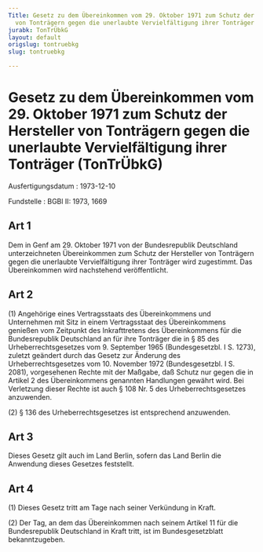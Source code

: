 ```yaml
---
Title: Gesetz zu dem Übereinkommen vom 29. Oktober 1971 zum Schutz der Hersteller
  von Tonträgern gegen die unerlaubte Vervielfältigung ihrer Tonträger
jurabk: TonTrÜbkG
layout: default
origslug: tontruebkg
slug: tontruebkg

---
```


# Gesetz zu dem Übereinkommen vom 29. Oktober 1971 zum Schutz der Hersteller von Tonträgern gegen die unerlaubte Vervielfältigung ihrer Tonträger (TonTrÜbkG)

Ausfertigungsdatum
:   1973-12-10

Fundstelle
:   BGBl II: 1973, 1669



## Art 1

Dem in Genf am 29. Oktober 1971 von der Bundesrepublik Deutschland
unterzeichneten Übereinkommen zum Schutz der Hersteller von Tonträgern
gegen die unerlaubte Vervielfältigung ihrer Tonträger wird zugestimmt.
Das Übereinkommen wird nachstehend veröffentlicht.


## Art 2

(1) Angehörige eines Vertragsstaats des Übereinkommens und Unternehmen
mit Sitz in einem Vertragsstaat des Übereinkommens genießen vom
Zeitpunkt des Inkrafttretens des Übereinkommens für die Bundesrepublik
Deutschland an für ihre Tonträger die in § 85 des
Urheberrechtsgesetzes vom 9. September 1965 (Bundesgesetzbl. I S.
1273), zuletzt geändert durch
das Gesetz zur Änderung des Urheberrechtsgesetzes vom 10. November
1972 (Bundesgesetzbl. I S. 2081), vorgesehenen Rechte mit der Maßgabe,
daß Schutz nur gegen die in Artikel 2 des Übereinkommens genannten
Handlungen gewährt wird. Bei Verletzung dieser Rechte ist auch § 108
Nr. 5 des Urheberrechtsgesetzes anzuwenden.

(2) § 136 des Urheberrechtsgesetzes ist entsprechend anzuwenden.


## Art 3

Dieses Gesetz gilt auch im Land Berlin, sofern das Land Berlin die
Anwendung dieses Gesetzes feststellt.


## Art 4

(1) Dieses Gesetz tritt am Tage nach seiner Verkündung in Kraft.

(2) Der Tag, an dem das Übereinkommen nach seinem Artikel 11 für die
Bundesrepublik Deutschland in Kraft tritt, ist im Bundesgesetzblatt
bekanntzugeben.


